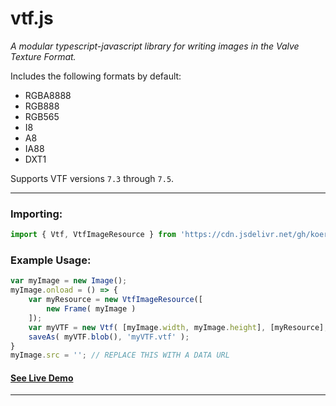 # vtf.js
*A modular typescript-javascript library for writing images in the Valve Texture Format.*

Includes the following formats by default:
- RGBA8888
- RGB888
- RGB565
- I8
- A8
- IA88
- DXT1

Supports VTF versions `7.3` through `7.5`.

---

### Importing:
```js
import { Vtf, VtfImageResource } from 'https://cdn.jsdelivr.net/gh/koerismo/vtf.js@latest/vtf.js';
```

### Example Usage:
```js
var myImage = new Image();
myImage.onload = () => {
	var myResource = new VtfImageResource([
		new Frame( myImage )
	]);
	var myVTF = new Vtf( [myImage.width, myImage.height], [myResource], 'RGBA8888' );
	saveAs( myVTF.blob(), 'myVTF.vtf' );
}
myImage.src = ''; // REPLACE THIS WITH A DATA URL
```

#### **[See Live Demo](koerismo.github.io/vtf.js/demo/demo.html)**

---